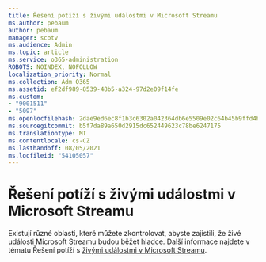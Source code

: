 ```yaml
---
title: Řešení potíží s živými událostmi v Microsoft Streamu
ms.author: pebaum
author: pebaum
manager: scotv
ms.audience: Admin
ms.topic: article
ms.service: o365-administration
ROBOTS: NOINDEX, NOFOLLOW
localization_priority: Normal
ms.collection: Adm_O365
ms.assetid: ef2df989-8539-48b5-a324-97d2e09f14fe
ms.custom:
- "9001511"
- "5097"
ms.openlocfilehash: 2dae9ed6ec8f1b3c6302a042364db6e5509e02c64b45b9ffd4bdf567fdd97298
ms.sourcegitcommit: b5f7da89a650d2915dc652449623c78be6247175
ms.translationtype: MT
ms.contentlocale: cs-CZ
ms.lasthandoff: 08/05/2021
ms.locfileid: "54105057"
---
```

# <a name="troubleshooting-live-events-in-microsoft-stream"></a>Řešení potíží s živými událostmi v Microsoft Streamu

Existují různé oblasti, které můžete zkontrolovat, abyste zajistili, že živé události Microsoft Streamu budou běžet hladce. Další informace najdete v tématu Řešení potíží s [živými událostmi v Microsoft Streamu](/stream/live-event-troubleshooting).
